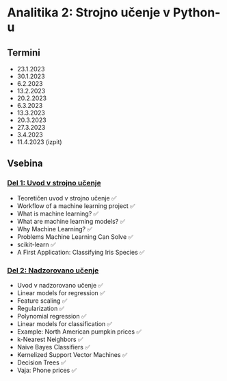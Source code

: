 # Analitika 2: Strojno učenje v Python-u

## Termini
- 23.1.2023
- 30.1.2023
- 6.2.2023
- 13.2.2023
- 20.2.2023
- 6.3.2023
- 13.3.2023
- 20.3.2023
- 27.3.2023
- 3.4.2023
- 11.4.2023 (izpit)

## Vsebina

### [Del 1: Uvod v strojno učenje](./01_Uvod_v_strojno_ucenje/README.md)
- Teoretičen uvod v strojno učenje ✅
- Workflow of a machine learning project ✅
- What is machine learning? ✅
- What are machine learning models? ✅
- Why Machine Learning? ✅
- Problems Machine Learning Can Solve ✅
- scikit-learn ✅
- A First Application: Classifying Iris Species ✅

### [Del 2: Nadzorovano učenje](./02_Nadzorovano_ucenje/README.md)
- Uvod v nadzorovano učenje ✅
- Linear models for regression ✅
- Feature scaling ✅
- Regularization ✅
- Polynomial regression ✅
- Linear models for classification ✅
- Example: North American pumpkin prices ✅
- k-Nearest Neighbors ✅
- Naive Bayes Classifiers ✅
- Kernelized Support Vector Machines ✅
- Decision Trees ✅
- Vaja: Phone prices ✅


